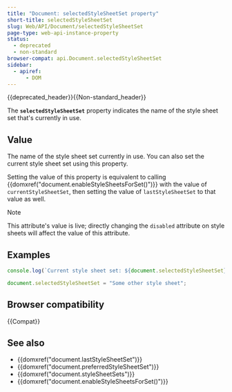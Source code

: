 ```yaml
---
title: "Document: selectedStyleSheetSet property"
short-title: selectedStyleSheetSet
slug: Web/API/Document/selectedStyleSheetSet
page-type: web-api-instance-property
status:
  - deprecated
  - non-standard
browser-compat: api.Document.selectedStyleSheetSet
sidebar:
  - apiref:
      - DOM
---
```


{{deprecated_header}}{{Non-standard_header}}

The **`selectedStyleSheetSet`** property indicates the name of the style sheet set that's currently in use.

## Value

The name of the style sheet set currently in use. You can also set the current style sheet set using this property.

Setting the value of this property is equivalent to calling
{{domxref("document.enableStyleSheetsForSet()")}} with the value of
`currentStyleSheetSet`, then setting the value of
`lastStyleSheetSet` to that value as well.

> [!NOTE]
> This attribute's value is live; directly changing
> the `disabled` attribute on style sheets will affect the value of this
> attribute.

## Examples

```js
console.log(`Current style sheet set: ${document.selectedStyleSheetSet}`);

document.selectedStyleSheetSet = "Some other style sheet";
```

## Browser compatibility

{{Compat}}

## See also

- {{domxref("document.lastStyleSheetSet")}}
- {{domxref("document.preferredStyleSheetSet")}}
- {{domxref("document.styleSheetSets")}}
- {{domxref("document.enableStyleSheetsForSet()")}}
